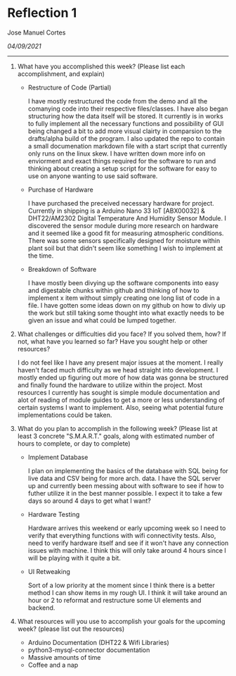 # Reflection 1
Jose Manuel Cortes

*04/09/2021*

---

1. What have you accomplished this week? (Please list each accomplishment, and explain)

    * Restructure of Code (Partial)
         
      I have mostly restructured the code from the demo and all the comanying code into their respective files/classes. I have also began structuring how the data itself will be stored. It currently is in works to fully implement all the necessary functions and possibility of GUI being changed a bit to add more visual clairty in comparsion to the drafts/alpha build of the program. I also updated the repo to contain a small documenation markdown file with a start script that currently only runs on the linux skew. I have written down more info on enviorment and exact things required for the software to run and thinking about creating a setup script for the software for easy to use on anyone wanting to use said software. 

    * Purchase of Hardware

      I have purchased the preceived necessary hardware for project. Currently in shipping is a Arduino Nano 33 IoT [ABX00032] & DHT22/AM2302 Digital Temperature And Humidity Sensor Module. I discovered the sensor module during more research on hardware and it seemed like a good fit for measuring atmospheric conditions. There was some sensors specifically designed for moisture within plant soil but that didn't seem like something I wish to implement at the time.

    * Breakdown of Software

      I have mostly been divying up the software components into easy and digestable chunks within github and thinking of how to implement x item without simply creating one long list of code in a file. I have gotten some ideas down on my github on how to diviy up the work but still taking some thought into what exactly needs to be given an issue and what could be lumped together.

2. What challenges or difficulties did you face? If you solved them, how? If not, what have you learned so far? Have you sought help or other resources?
   
   I do not feel like I have any present major issues at the moment. I really haven't faced much difficulty as we head straight into development. I mostly ended up figuring out more of how data was gonna be structured and finally found the hardware to utilize within the project. Most resources I currently has sought is simple module documentation and alot of reading of module guides to get a more or less understanding of certain systems I want to implement. Also, seeing what potential future implementations could be taken.

3. What do you plan to accomplish in the following week? (Please list at least 3 concrete "S.M.A.R.T." goals, along with estimated number of hours to complete, or day to complete)
   
   * Implement Database

     I plan on implementing the basics of the database with SQL being for live data and CSV being for more arch. data. I have the SQL server up and currently been messing about with software to see if how to futher utilize it in the best manner possible. I expect it to take a few days so around 4 days to get what I want?

   * Hardware Testing

     Hardware arrives this weekend or early upcoming week so I need to verify that everything functions with wifi connectivity tests. Also, need to verify hardware itself and see if it won't have any connection issues with machine. I think this will only take around 4 hours since I will be playing with it quite a bit.

   * UI Retweaking

     Sort of a low priority at the moment since I think there is a better method I can show items in my rough UI. I think it will take around an hour or 2 to reformat and restructure some UI elements and backend.

4. What resources will you use to accomplish your goals for the upcoming week? (please list out the resources)

    * Arduino Documentation (DHT22 & Wifi Libraries)
    * python3-mysql-connector documentation
    * Massive amounts of time
    * Coffee and a nap